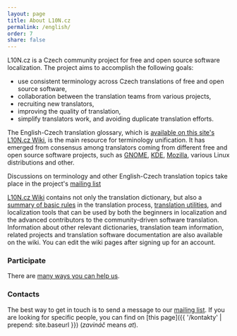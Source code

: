 ```yaml
---
layout: page
title: About L10N.cz
permalink: /english/
order: 7
share: false
---
```


L10N.cz is a Czech community project for free and open source software localization. The project aims to accomplish the following goals:

- use consistent terminology across Czech translations of free and open source software,
- collaboration between the translation teams from various projects,
- recruiting new translators,
- improving the quality of translation,
- simplify translators work, and avoiding duplicate translation efforts.

The English-Czech translation glossary, which is [available on this site's L10N.cz Wiki](https://wiki.l10n.cz/Překladatelský_slovník), is the main resource for terminology unification. It has emerged from consensus among translators coming from different free and open source software projects, such as [GNOME](https://www.gnome.org/), [KDE](https://www.kde.org/), [Mozilla](https://www.mozilla.org/), various Linux distributions and other.

Discussions on terminology and other English-Czech translation topics take place in the project's [mailing list](https://lists.l10n.cz/mailman/listinfo/diskuze)

[L10N.cz Wiki](https://wiki.l10n.cz/) contains not only the translation dictionary, but also a [summary of basic rules](https://wiki.l10n.cz/Návody_pro_překladatele) in the translation process, [translation utilities](https://wiki.l10n.cz/Pomůcky_pro_překladatele), and localization tools that can be used by both the beginners in localization and the advanced contributors to the community-driven software translation. Information about other relevant dictionaries, translation team information, related projects and translation software documentation are also available on the wiki. You can edit the wiki pages after signing up for an account.

### Participate
There are [many ways you can help us](https://wiki.l10n.cz/Jak_se_zapojit).

### Contacts
The best way to get in touch is to send a message to our [mailing list](https://lists.l10n.cz/mailman/listinfo/diskuze). If you are looking for specific people, you can find on [this page]({{ '/kontakty' | prepend: site.baseurl }}) (*zavináč* means *at*).

